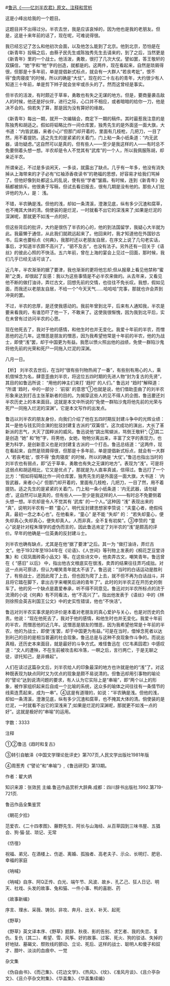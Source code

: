 #[鲁迅《——忆刘半农君》原文、注释和赏析](https://www.vrrw.net/wx/9760.html)

这是小峰出给我的一个题目。

这题目并不出得过分。半农去世，我是应该哀悼的，因为他也是我的老朋友。但是，这是十来年前的话了，现在呢，可难说得很。

我已经忘记了怎么和他初次会面，以及他怎么能到了北京。他到北京，恐怕是在《新青年》投稿之后，由蔡孑民先生或陈独秀先生去请来的，到了之后，当然更是《新青年》里的一个战士。他活泼，勇敢，很打了几次大仗。譬如罢，答王敬轩的双鐄信，“她”字和“牠”字的创造，就都是的。这两件，现在看起来，自然是琐屑得很，但那是十多年前，单是提倡新式标点，就会有一大群人“若丧考妣”，恨不得“食肉寝皮”的时候，所以的确是“大仗”。现在的二十左右的青年，大约很少有人知道三十年前，单是剪下辫子就会坐牢或杀头的了。然而这曾经是事实。

但半农的活泼，有时颇近于草率，勇敢也有失之无谋的地方。但是，要商量袭击敌人的时候，他还是好伙伴，进行之际，心口并不相应，或者暗暗的给你一刀，他是决不会的。倘若失了算，那是因为没有算好的缘故。

《新青年》每出一期，就开一次编辑会，商定下一期的稿件。其时最惹我注意的是陈独秀和胡适之。假如将韬略比作一间仓库罢，独秀先生的是外面竖一面大旗，大书道：“内皆武器，来者小心!”但那门却开着的，里面有几枝枪，几把刀，一目了然，用不着提防。适之先生的是紧紧的关着门，门上粘一条小纸条道：“内无武器，请勿疑虑。”这自然可以是真的，但有些人——至少是我这样的人——有时总不免要侧着头想一想。半农却是令人不觉其有“武库”的一个人，所以我佩服陈胡，却亲近半农。

所谓亲近，不过是多谈闲天，一多谈，就露出了缺点。几乎有一年多，他没有消失掉从上海带来的才子必有“红袖添香夜读书”的艳福的思想，好容易才给我们骂掉了。但他好像到处都这么的乱说，使有些“学者”皱眉。有时候，连到《新青年》投稿都被排斥。他很勇于写稿，但试去看旧报去，很有几期是没有他的。那些人们批评他的为人，是： 浅。

不错，半农确是浅。但他的浅，却如一条清溪，澄澈见底，纵有多少沉渣和腐草，也不掩其大体的清。倘使装的是烂泥，一时就看不出它的深浅来了;如果是烂泥的深渊呢，那就更不如浅一点的好。

但这些背后的批评，大约是很伤了半农的心的，他的到法国留学，我疑心大半就为此。我最懒于通信，从此我们就疏远起来了。他回来时，我才知道他在外国钞古书，后来也要标点《何典》，我那时还以老朋友自居，在序文上说了几句老实话，事后，才知道半农颇不高兴了，“驷不及舌”，也没有法子。另外还有一回关于《语丝》的彼此心照的不快活。五六年前，曾在上海的宴会上见过一回面，那时候，我们几乎已经无话可谈了。

近几年，半农渐渐的据了要津，我也渐渐的更将他忘却;但从报章上看见他禁称“蜜斯”之类，却很起了反感：我以为这些事情是不必半农来做的。从去年来，又看见他不断的做打油诗，弄烂古文，回想先前的交情，也往往不免长叹。我想，假如见面，而我还以老朋友自居，不给一个“今天天气……哈哈哈”完事，那就也许会弄到冲突的罢。

不过，半农的忠厚，是还使我感动的。我前年曾到北平，后来有人通知我，半农是要来看我的，有谁恐吓了他一下，不敢来了。这使我很惭愧，因为我到北平后，实在未曾有过访问半农的心思。

现在他死去了，我对于他的感情，和他生时也并无变化。我爱十年前的半农，而憎恶他的近几年。这憎恶是朋友的憎恶，因为我希望他常是十年前的半农，他的为战士，即使“浅”罢，却于中国更为有益。我愿以愤火照出他的战绩，免使一群陷沙鬼将他先前的光荣和死尸一同拖入烂泥的深渊。

八月一日。



【析】 刘半农去世后，在当时“很有些刊物热闹了一番”，有些别有用心的人，乘机借悼念为名，肆意歪曲刘半农，将这位五四时期的先进人物“封为复古的先贤”，其目的如鲁迅所说： “用他的神主们来打 ‘趋时’ 的人们。” 鲁迅对 “趋时”解释道： “所谓 ‘趋时，中的一部分： ‘前驱’ 的意思”①也就是说，他们借助歪曲了的刘半农形象来达到打击主张革新者的目的。为揭穿这些人的见不得人的企图，鲁迅要还刘半农历史上的本来面目。这就是本文中所说的“免使一群陷沙鬼将他先前的光荣与死尸一同拖入烂泥的深渊”。它是本文写作的出发点。

鲁迅以刘半农的朋友身份，向我们介绍了他在五四时期反封建斗争中的光辉业绩： 其一是他与钱玄同合演的批驳封建复古派的“双簧信”。这次成功的演出，大长了革新派的志气，大灭了国粹派的威风，鲁迅说他“跳出鸳蝴派，骂倒王敬轩”; ②其二是创造 “她” 和“牠”字，将男他，女她，物牠分离出来，丰富了文字的表现力，也更为科学，是创新意义也是对封建复古派的一个打击。鲁迅总结道：“这两件，现在看起来，自然是琐屑得很，但那是十多年前，单是提倡新式标点，就会有一大群人 ‘若丧考妣’，恨不得 ‘食肉寝皮’ 的时候，所以的确是 ‘大仗’。”鲁迅也指出当时的刘半农也有弱点，即“近于草率，勇敢也有失之无谋的地方”。表现为“浅”。可是将这弱点和胡适相比，它又是优点了，那就是为人直率真诚，信得过。鲁迅打了一个比方：“假如将韬略比作一间仓库罢，独秀先生的是外面竖一面大旗，大书道： ‘内皆武器，来者小心!’ 但那门却开着的，里面有几枝枪，几把刀，一目了然，用不着提防。适之先生的是紧紧的关着门，门上粘一条小纸条道：‘内无武器，请勿疑虑’。这自然可以是真的，但有些人——至少是我这样的人——有时总不免要侧着头想一想。半农却是令人不觉其有 ‘武库’ 的一个人。”这种因 “浅” 表现出来的 “真”，说明刘半农有一颗 “童心”。明代反封建思想家李贽说：“夫童心者，绝假纯真，最初一念之本心也”。在他看来，“童心” 是不能 “失却” 的： “若失却童心，便失却真心;失却真心，便失却真人。人而非真，全不复有初矣”。③李贽的 “童心”说是针对程朱理学的虚伪而言的，因此鲁迅肯定了刘半农的“浅”是颇高的评价。早年的他确是一位英勇的反封建斗士。

刘半农也确有缺点，尤其是在他“据了要津”之后。其一为 “做打油诗，弄烂古文”。他于1932年至1934年在《论语》、《人世间》等刊物上发表的《桐花芝豆堂诗集》和《双凤凰砖斋小品文》等。在这些诗文中，他卖弄古文，嘲笑青年。鲁迅曾在《 “感旧” 以后》 中，指出他古文根底实在很浅，卖弄的结果往往弄巧成拙。对这一点尚可原谅，但认为嘲笑青年就太不该了。鲁迅说：“当时的白话运动是胜利了，有些战士，还因此爬了上去，但也因为爬了上去，就不但不再为白话战斗，并且将它踏在脚下，拿出古字来嘲笑后进的青年了”。此时的刘半农正在开历史的倒车了。他的另一个缺点是嘉爱奉承，听不得不同意见。鲁迅对刘半农所标点的流于流滑的小说《何典》有不同看法，他“不高兴了”。指出他发表于《语丝》中的《林则徐照会英吉利国王公文》中的史实性错误，他也“不快活”。

鲁迅对刘半农实事求是的评价是本着对老朋友的真心爱护与关心，也是对历史的负责。他说：“现在他死去了，我对于他的感情，和他生时也并无变化。我爱十年前的半农，而憎恶他的近几年。这憎恶是朋友的憎恶，因为我希望他常是十年前的半农，他的为战士，即使‘浅’罢，却于中国更为有益。”可是在当时，借悼念死者以达到利己的目的是相当普遍的社会现象。鲁迅总是与这种不良现象作斗争的。而说出真相，还历史本来面目，就是最好的斗争方式。难怪鲁迅在《忆韦素园君》中感叹道：“文人的遭殃，不在生前被攻击和冷落，一瞑之后，言行两亡，于是无聊之徒，谬托知己，是非蜂起”。

人们在读过这篇杂文后，刘半农给人的印象最深的地方也许就是他的“浅”了。对这种既表现为缺点同时又为优点的现象是颇不易说清的。但鲁迅却用引事物的喻论的“譬论”达到说清问题的要求，有人认为它实际上是“串喻”，即“两个以上的形象，被作家组织起来后自成一个比喻的系统，这众多的喻体之间往往有一条情节的线索连贯起来，成为一串”。④这是有道理的，如说：“半农确是浅。但他的浅，却如一条清溪，澄澈见底，纵有多少沉渣和腐草，也不掩其大体的清。倘使装的是烂泥，一时就看不出它的深浅来了;如果是烂泥的深渊呢，那就更不如浅一点的好”。这就是极好的“串喻”的运用。

字数：3333

注释

①②鲁迅《趋时和复古》

③转引自敏泽《中国文学理论批评史》第707页,人民文学出版社1981年版

④周葱秀《“譬论”和“串喻”》,《鲁迅研究》第13期。

作者：翟大炳

知识来源：张效民 主编.鲁迅作品赏析大辞典.成都：四川辞书出版社.1992.第719-721页.

鲁迅作品全集鉴赏

《朝花夕拾》

范爱农、《二十四孝图》、藤野先生、阿长与山海经、从百草园到三味书屋、五猖会、狗·猫·鼠、琐记、无常

《仿徨》

祝福、弟兄、在酒楼上、伤逝、离婚、孤独者、高老夫子、示众、长明灯、肥皂、幸福的家庭

《呐喊》

《呐喊》自序、阿Q正传、白光、端午节、风波、故乡、孔乙己、狂人日记、明天、社戏、头发的故事、兔和猫、一件小事、鸭的喜剧、药

《故事新编》

序言、理水、采薇、铸剑、非攻、奔月、出关、补天、起死

《野草》

《野草》英文译本序、《野草》题辞、秋夜、影的告别、求乞者、我的失恋、复仇、复仇〔其二〕、希望、雪、风筝、好的故事、过客、死火、狗的驳诘、失掉的好地狱、墓碣文、颓败线的颤动、立论、死后、这样的战士、聪明人和傻子和奴才、腊叶、淡淡的血痕中、一觉

杂文集

《伪自由书》、《而己集》、《花边文学》、《热风》、《坟》、《准风月谈》、《且介亭杂文》、《且介亭杂文附集》、《华盖集》、《华盖集续编》


